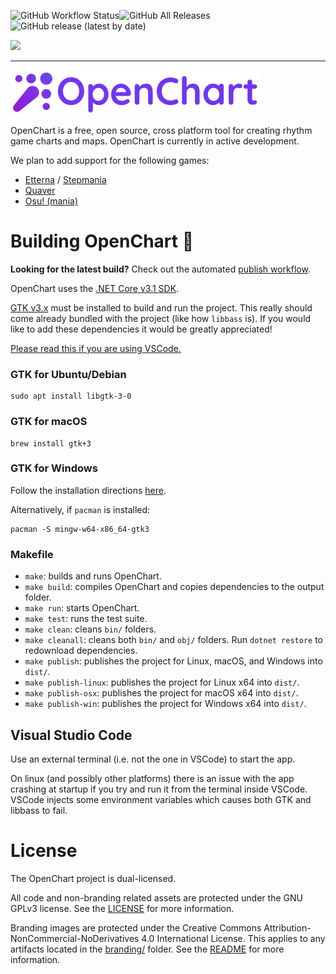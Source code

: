 ![GitHub Workflow Status](https://img.shields.io/github/workflow/status/OpenChartProject/OpenChart/build-and-test?style=for-the-badge)![GitHub All Releases](https://img.shields.io/github/downloads/OpenChartProject/OpenChart/total?style=for-the-badge)![GitHub release (latest by date)](https://img.shields.io/github/v/release/OpenChartProject/OpenChart?style=for-the-badge)

[![](https://imgur.com/bhQKKSZ.png)](https://discord.gg/wSGmN52)

--------------

[![](branding/banner_small.png)](https://github.com/OpenChartProject/OpenChart)

OpenChart is a free, open source, cross platform tool for creating rhythm game charts and maps. OpenChart is currently in active development.

We plan to add support for the following games:

- [Etterna](https://etternaonline.com/) / [Stepmania](https://www.stepmania.com/)
- [Quaver](https://quavergame.com/)
- [Osu! (mania)](https://osu.ppy.sh/)

# Building OpenChart 🔨

**Looking for the latest build?** Check out the automated [publish workflow](https://github.com/OpenChartProject/OpenChart/actions?query=workflow%3Apublish).

OpenChart uses the [.NET Core v3.1 SDK](https://dotnet.microsoft.com/download/dotnet-core/3.1).

[GTK v3.x](https://www.gtk.org/) must be installed to build and run the project. This really should come already bundled with the project (like how `libbass` is). If you would like to add these dependencies it would be greatly appreciated!

[Please read this if you are using VSCode.](#visual-studio-code)

### GTK for Ubuntu/Debian
```
sudo apt install libgtk-3-0
```

### GTK for macOS
```
brew install gtk+3
```

### GTK for Windows
Follow the installation directions [here](https://www.gtk.org/docs/installations/windows/).

Alternatively, if `pacman` is installed:

```
pacman -S mingw-w64-x86_64-gtk3
```

### Makefile

- `make`: builds and runs OpenChart.
- `make build`: compiles OpenChart and copies dependencies to the output folder.
- `make run`: starts OpenChart.
- `make test`: runs the test suite.
- `make clean`: cleans `bin/` folders.
- `make cleanall`: cleans both `bin/` and `obj/` folders. Run `dotnet restore` to redownload dependencies.
- `make publish`: publishes the project for Linux, macOS, and Windows into `dist/`.
- `make publish-linux`: publishes the project for Linux x64 into `dist/`.
- `make publish-osx`: publishes the project for macOS x64 into `dist/`.
- `make publish-win`: publishes the project for Windows x64 into `dist/`.

## Visual Studio Code

Use an external terminal (i.e. not the one in VSCode) to start the app.

On linux (and possibly other platforms) there is an issue with the app crashing at startup if you try and run it from the terminal inside VSCode. VSCode injects some environment variables which causes both GTK and libbass to fail.

# License

The OpenChart project is dual-licensed.

All code and non-branding related assets are protected under the GNU GPLv3 license. See the [LICENSE](LICENSE) for more information.

Branding images are protected under the Creative Commons Attribution-NonCommercial-NoDerivatives 4.0 International License. This applies to any artifacts located in the [branding/](branding) folder. See the [README](branding/README.md) for more information.
